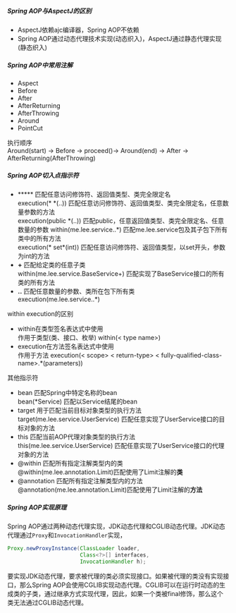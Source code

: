##### Spring AOP与AspectJ的区别
* AspectJ依赖ajc编译器，Spring AOP不依赖
* Spring AOP通过动态代理技术实现(动态织入)，AspectJ通过静态代理实现(静态织入)

##### Spring AOP中常用注解
* Aspect
* Before
* After
* AfterReturning
* AfterThrowing
* Around
* PointCut

执行顺序  
Around(start) -> Before -> proceed()-> Around(end) -> After -> AfterReturning(AfterThrowing)

##### Spring AOP切入点指示符
* ***** 匹配任意访问修饰符、返回值类型、类完全限定名  
execution(\* \*(..)) 匹配任意访问修饰符、返回值类型、类完全限定名，任意数量参数的方法  
execution(public \*(..)) 匹配public，任意返回值类型、类完全限定名、任意数量的参数 
within(me.lee.service..\*) 匹配me.lee.service包及其子包下所有类中的所有方法  
execution(* set*(int)) 匹配任意访问修饰符、返回值类型，以set开头，参数为int的方法
* **+** 匹配给定类的任意子类  
within(me.lee.service.BaseService+) 匹配实现了BaseService接口的所有类的所有方法
* **..** 匹配任意数量的参数、类所在包下所有类  
execution(me.lee.service..*)

within execution的区别
* within在类型签名表达式中使用  
作用于类型(类、接口、枚举) within(< type name>)
* execution在方法签名表达式中使用  
作用于方法 execution(< scope> < return-type> < fully-qualified-class-name>.*(parameters))

其他指示符
* bean 匹配Spring中特定名称的bean  
bean(*Service) 匹配以Service结尾的bean
* target 用于匹配当前目标对象类型的执行方法  
target(me.lee.service.UserService) 匹配任意实现了UserService接口的目标对象的方法
* this 匹配当前AOP代理对象类型的执行方法  
this(me.lee.service.UserService) 匹配任意实现了UserService接口的代理对象的方法
* @within 匹配所有指定注解类型内的类  
@within(me.lee.annotation.Limit)匹配使用了Limit注解的**类**
* @annotation 匹配所有指定注解类型内的方法  
@annotation(me.lee.annotation.Limit)匹配使用了Limit注解的**方法**

##### Spring AOP实现原理
Spring AOP通过两种动态代理实现，JDK动态代理和CGLIB动态代理。JDK动态代理通过`Proxy`和`InvocationHandler`实现，
```java
Proxy.newProxyInstance(ClassLoader loader,
                       Class<?>[] interfaces,
                       InvocationHandler h);
```
要实现JDK动态代理，要求被代理的类必须实现接口。如果被代理的类没有实现接口，那么Spring AOP会使用CGLIB实现动态代理。CGLIB可以在运行时动态的生成类的子类，通过继承方式实现代理，因此，如果一个类被final修饰，那么这个类无法通过CGLIB动态代理。
